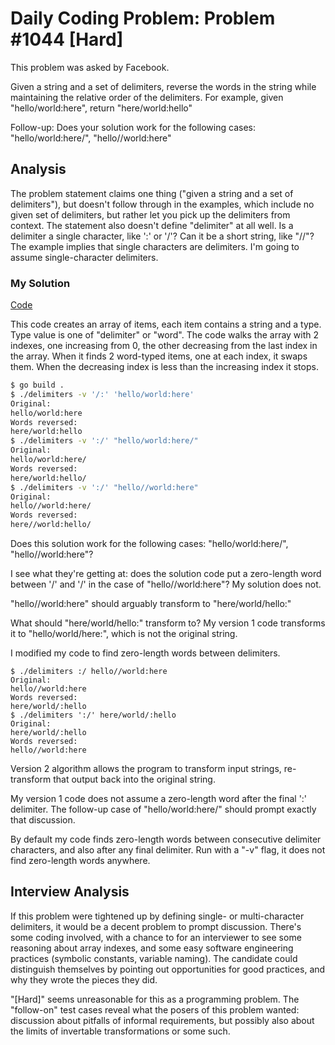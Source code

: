 # Daily Coding Problem: Problem #1044 [Hard] 

This problem was asked by Facebook.

Given a string and a set of delimiters,
reverse the words in the string while maintaining the relative order
of the delimiters.
For example, given "hello/world:here", return "here/world:hello"

Follow-up: Does your solution work for the following cases:
"hello/world:here/", "hello//world:here"

## Analysis

The problem statement claims one thing ("given a string and a set of delimiters"),
but doesn't follow through in the examples, which include no given set of delimiters,
but rather let you pick up the delimiters from context.
The statement also doesn't define "delimiter" at all well.
Is a delimiter a single character, like ':' or '/'?
Can it be a short string, like "//"?
The example implies that single characters are delimiters.
I'm going to assume single-character delimiters.

### My Solution

[Code](main.go)

This code creates an array of items,
each item contains a string and a type.
Type value is one  of "delimiter" or "word".
The code walks the array with 2 indexes, one increasing from 0,
the other decreasing from the last index in the array.
When it finds 2 word-typed items, one at each index, it swaps them.
When the decreasing index is less than the increasing index it stops.

```sh
$ go build .
$ ./delimiters -v '/:' 'hello/world:here'
Original:
hello/world:here
Words reversed:
here/world:hello
$ ./delimiters -v ':/' "hello/world:here/"
Original:
hello/world:here/
Words reversed:
here/world:hello/
$ ./delimiters -v ':/' "hello//world:here"
Original:
hello//world:here/
Words reversed:
here//world:hello/
```
Does this solution work for the following cases:
"hello/world:here/", "hello//world:here"?

I see what they're getting at: does the solution code
put a zero-length word between '/' and '/'
in the case of "hello//world:here"?
My solution does not.

"hello//world:here" should arguably transform to "here/world/hello:"

What should "here/world/hello:"  transform to?
My version 1 code transforms it to "hello/world/here:",
which is not the original string.

I modified my code to find zero-length words between delimiters.

```
$ ./delimiters :/ hello//world:here
Original:
hello//world:here
Words reversed:
here/world/:hello
$ ./delimiters ':/' here/world/:hello
Original:
here/world/:hello
Words reversed:
hello//world:here
```

Version 2 algorithm allows the program to transform input strings,
re-transform that output back into the original string.

My version 1 code does not assume a zero-length word after the final ':' delimiter.
The follow-up case of "hello/world:here/" should prompt exactly that discussion.

By default my code finds zero-length words between consecutive delimiter characters,
and also after any final delimiter.
Run with a "-v" flag, it does not find zero-length words anywhere.

## Interview Analysis

If this problem were tightened up by defining single- or multi-character delimiters,
it would be a decent problem to prompt discussion.
There's some coding involved,
with a chance to for an interviewer to see some reasoning about array indexes,
and some easy software engineering practices (symbolic constants, variable naming).
The candidate could distinguish themselves by pointing out opportunities
for good practices, and why they wrote the pieces they did.

"[Hard]" seems unreasonable for this as a programming problem.
The "follow-on" test cases reveal what the posers of this problem wanted:
discussion about pitfalls of informal requirements,
but possibly also about the limits of invertable transformations or some such.
